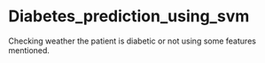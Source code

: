 # Diabetes_prediction_using_svm
Checking weather the patient is diabetic or not using some features mentioned.

